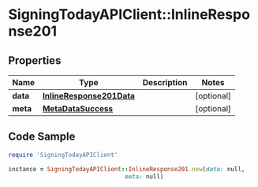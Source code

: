 # SigningTodayAPIClient::InlineResponse201

## Properties

Name | Type | Description | Notes
------------ | ------------- | ------------- | -------------
**data** | [**InlineResponse201Data**](InlineResponse201Data.md) |  | [optional] 
**meta** | [**MetaDataSuccess**](MetaDataSuccess.md) |  | [optional] 

## Code Sample

```ruby
require 'SigningTodayAPIClient'

instance = SigningTodayAPIClient::InlineResponse201.new(data: null,
                                 meta: null)
```


